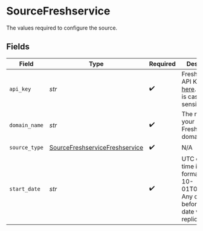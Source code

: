 # SourceFreshservice

The values required to configure the source.


## Fields

| Field                                                                                                                 | Type                                                                                                                  | Required                                                                                                              | Description                                                                                                           | Example                                                                                                               |
| --------------------------------------------------------------------------------------------------------------------- | --------------------------------------------------------------------------------------------------------------------- | --------------------------------------------------------------------------------------------------------------------- | --------------------------------------------------------------------------------------------------------------------- | --------------------------------------------------------------------------------------------------------------------- |
| `api_key`                                                                                                             | *str*                                                                                                                 | :heavy_check_mark:                                                                                                    | Freshservice API Key. See <a href="https://api.freshservice.com/#authentication">here</a>. The key is case sensitive. |                                                                                                                       |
| `domain_name`                                                                                                         | *str*                                                                                                                 | :heavy_check_mark:                                                                                                    | The name of your Freshservice domain                                                                                  | mydomain.freshservice.com                                                                                             |
| `source_type`                                                                                                         | [SourceFreshserviceFreshservice](../../models/shared/sourcefreshservicefreshservice.md)                               | :heavy_check_mark:                                                                                                    | N/A                                                                                                                   |                                                                                                                       |
| `start_date`                                                                                                          | *str*                                                                                                                 | :heavy_check_mark:                                                                                                    | UTC date and time in the format 2020-10-01T00:00:00Z. Any data before this date will not be replicated.               | 2020-10-01T00:00:00Z                                                                                                  |